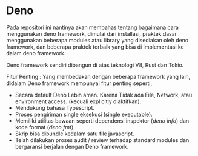 # Deno
Pada repositori ini nantinya akan membahas tentang bagaimana cara menggunakan deno framework, dimulai dari installasi, praktek dasar menggunakan beberapa modules atau library yang disediakan oleh deno framework, dan beberapa praktek terbaik yang bisa di implementasi ke dalam deno framework.

Deno framework sendiri dibangun di atas teknologi V8, Rust dan Tokio.

Fitur Penting :
Yang membedakan dengan beberapa framework yang lain, didalam Deno framework mempunyai fitur penting seperti,
- Secara default Deno Lebih aman. Karena Tidak ada File, Network, atau environment access. (kecuali explicitly diaktifkan).
- Mendukung bahasa Typescript.
- Proses pengiriman single eksekusi (single executable).
- Memiliki utilitas bawaan seperti dependensi inspektor (*deno info*) dan kode format (*deno fmt*).
- Skrip bisa dibundle kedalam satu file javascript.
- Telah dilakukan proses audit / review terhadap standard modules dan bergaransi berjalan dengan Deno framework.